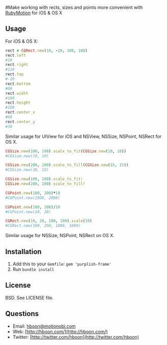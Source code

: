 #Make working with rects, sizes and points more convenient with [RubyMotion](http://rubymotion.com) for iOS & OS X

Usage
---
For iOS & OS X:

```ruby
rect = CGRect.new(10, -20, 100, 100)
rect.left
#10
rect.right
#110
rect.top
#-20
rect.bottom
#80
rect.width
#100
rect.height
#100
rect.center_x
#60
rect.center_y
#30
```

Similar usage for UIView for iOS and NSView, NSSize, NSPoint, NSRect for OS X.

```ruby
CGSize.new(100, 100).scale_to_fit(CGSize.new(10, 10))
#CGSize.new(10, 10)

CGSize.new(200, 100).scale_to_fill(CGSize.new(15, 15))
#CGSize.new(30, 15)

CGSize.new(100, 100).scale_to_fit!
CGSize.new(200, 100).scale_to_fill!

CGPoint.new(100, 200)*10
#CGPoint.new(1000, 2000)

CGPoint.new(100, 200)/10
#CGPoint.new(10, 20)

CGRect.new(10, 20, 100, 100).scale(10)
#CGRect.new(100, 200, 1000, 1000)
```

Similar usage for NSSize, NSPoint, NSRect on OS X.

Installation
---
1. Add this to your `Gemfile`: `gem 'purplish-frame'`
2. Run `bundle install`

License
---
BSD. See LICENSE file.

Questions
---
* Email: [hboon@motionobj.com](mailto:hboon@motionobj.com)
* Web: [http://hboon.com/](http://hboon.com/)
* Twitter: [http://twitter.com/hboon](http://twitter.com/hboon)
